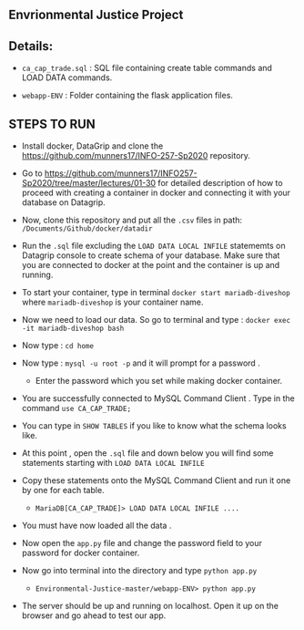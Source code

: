 ## Envrionmental Justice Project

## Details:

* `ca_cap_trade.sql` : SQL file containing create table commands and LOAD DATA commands.

* `webapp-ENV` : Folder containing the flask application files.

## STEPS TO RUN

* Install docker, DataGrip and clone the https://github.com/munners17/INFO-257-Sp2020 repository.

* Go to https://github.com/munners17/INFO257-Sp2020/tree/master/lectures/01-30 for detailed description of how to proceed
with creating a container in docker and connecting it with your database on Datagrip.

* Now, clone this repository and put all the `.csv` files in path: `/Documents/Github/docker/datadir`

* Run the `.sql` file  excluding the `LOAD DATA LOCAL INFILE` statememts on Datagrip console to create schema of your database. Make sure that you are connected to docker at the point and the container is up and running. 

* To start your container, type in terminal `docker start mariadb-diveshop` where `mariadb-diveshop` is your container name.

* Now we need to load our data. So go to terminal and type : `docker exec -it mariadb-diveshop bash` 

* Now type : `cd home`
  
* Now type : `mysql -u root -p` and it will prompt for a password . 
  * Enter the password which you set while making docker container.

* You are successfully connected to MySQL Command Client . Type in the command `use CA_CAP_TRADE;`

* You can type in `SHOW TABLES` if you like to know what the schema looks like.

* At this point , open the `.sql` file and down below you will find some statements starting with `LOAD DATA LOCAL INFILE`

* Copy these statements onto the MySQL Command Client and run it one by one for each table.
  * `MariaDB[CA_CAP_TRADE]> LOAD DATA LOCAL INFILE ....`

* You must have now loaded all the data .

* Now open the `app.py` file and change the password field to your password for docker container.

* Now go into terminal into the directory and type `python app.py`
  * `Environmental-Justice-master/webapp-ENV> python app.py`

* The server should be up and running on localhost. Open it up on the browser and go ahead to test our app.

